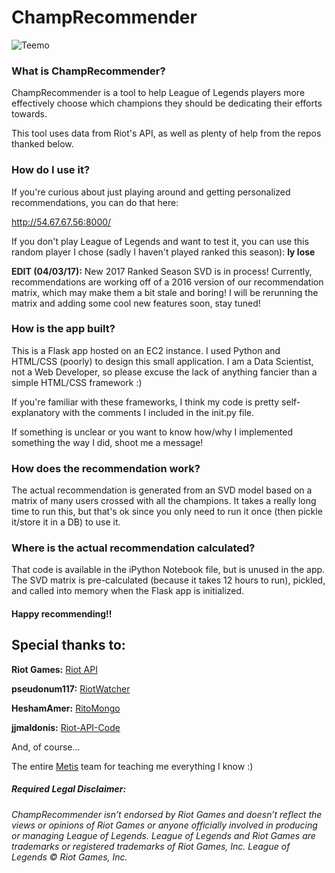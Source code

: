 # __ChampRecommender__

![Teemo](https://sk2.op.gg/images/lol/champion/Teemo.png)

### What is ChampRecommender?
ChampRecommender is a tool to help League of Legends players more effectively choose which champions they should be dedicating their efforts towards.

This tool uses data from Riot's API, as well as plenty of help from the repos thanked below.

### How do I use it?

If you're curious about just playing around and getting personalized recommendations, you can do that here:

http://54.67.67.56:8000/

If you don't play League of Legends and want to test it, you can use this random player I chose (sadly I haven't played ranked this season):
 __ly lose__

__EDIT (04/03/17):__ New 2017 Ranked Season SVD is in process! Currently, recommendations are working off of a 2016 version of our recommendation matrix, which may make them a bit stale and boring! I will be rerunning the matrix and adding some cool new features soon, stay tuned!

### How is the app built?

This is a Flask app hosted on an EC2 instance. I used Python and HTML/CSS (poorly) to design this small application. I am a Data Scientist, not a Web Developer, so please excuse the lack of anything fancier than a simple HTML/CSS framework :)

If you're familiar with these frameworks, I think my code is pretty self-explanatory with the comments I included in the init.py file.

If something is unclear or you want to know how/why I implemented something the way I did, shoot me a message!

### How does the recommendation work?

The actual recommendation is generated from an SVD model based on a matrix of many users crossed with all the champions. It takes a really long time to run this, but that's ok since you only need to run it once (then pickle it/store it in a DB) to use it.

### Where is the actual recommendation calculated?

That code is available in the iPython Notebook file, but is unused in the app. The SVD matrix is pre-calculated (because it takes 12 hours to run), pickled, and called into memory when the Flask app is initialized.

#### Happy recommending!!

## Special thanks to:

__Riot Games:__ [Riot API](https://developer.riotgames.com/)

__pseudonum117:__ [RiotWatcher](https://github.com/pseudonym117/Riot-Watcher)

__HeshamAmer:__ [RitoMongo](https://github.com/HeshamAmer/Riot-API-datasource)

__jjmaldonis:__ [Riot-API-Code](https://github.com/jjmaldonis/Riot-API-Code)

And, of course...

The entire [Metis](http://www.thisismetis.com/) team for teaching me everything I know :)

##### Required Legal Disclaimer:

_ChampRecommender isn’t endorsed by Riot Games and doesn’t reflect the views or opinions of Riot Games or anyone officially involved in producing or managing League of Legends. League of Legends and Riot Games are trademarks or registered trademarks of Riot Games, Inc. League of Legends © Riot Games, Inc._
